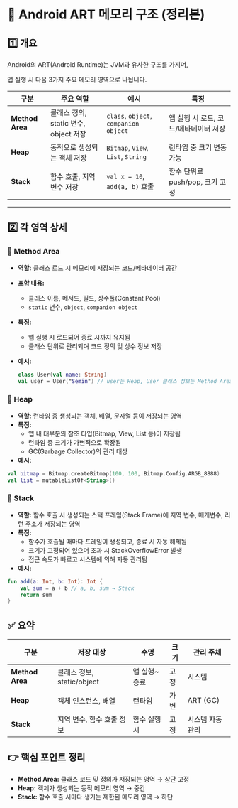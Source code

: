 # 🧠 Android ART 메모리 구조 (정리본)

## 1️⃣ 개요

Android의 ART(Android Runtime)는 JVM과 유사한 구조를 가지며,

앱 실행 시 다음 3가지 주요 메모리 영역으로 나뉩니다.

| 구분 | 주요 역할 | 예시 | 특징 |
| --- | --- | --- | --- |
| **Method Area** | 클래스 정의, static 변수, object 저장 | `class`, `object`, `companion object` | 앱 실행 시 로드, 코드/메타데이터 저장 |
| **Heap** | 동적으로 생성되는 객체 저장 | `Bitmap`, `View`, `List`, `String` | 런타임 중 크기 변동 가능 |
| **Stack** | 함수 호출, 지역 변수 저장 | `val x = 10`, `add(a, b)` 호출 | 함수 단위로 push/pop, 크기 고정 |

---

## 2️⃣ 각 영역 상세

### 📘 Method Area

- **역할:** 클래스 로드 시 메모리에 저장되는 코드/메타데이터 공간
- **포함 내용:**
    - 클래스 이름, 메서드, 필드, 상수풀(Constant Pool)
    - `static` 변수, `object`, `companion object`
- **특징:**
    - 앱 실행 시 로드되어 종료 시까지 유지됨
    - 클래스 단위로 관리되며 코드 정의 및 상수 정보 저장
- **예시:**
    
    ```kotlin
    class User(val name: String)
    val user = User("Semin") // user는 Heap, User 클래스 정보는 Method Area
    ```
    

### 📗 Heap

- **역할:** 런타임 중 생성되는 객체, 배열, 문자열 등이 저장되는 영역
- **특징:**
    - 앱 내 대부분의 참조 타입(Bitmap, View, List 등)이 저장됨
    - 런타임 중 크기가 가변적으로 확장됨
    - GC(Garbage Collector)의 관리 대상
- **예시:**

```kotlin
val bitmap = Bitmap.createBitmap(100, 100, Bitmap.Config.ARGB_8888)
val list = mutableListOf<String>()
```

### 📙 Stack

- **역할:** 함수 호출 시 생성되는 스택 프레임(Stack Frame)에 지역 변수, 매개변수, 리턴 주소가 저장되는 영역
- **특징:**
    - 함수가 호출될 때마다 프레임이 생성되고, 종료 시 자동 해제됨
    - 크기가 고정되어 있으며 초과 시 StackOverflowError 발생
    - 접근 속도가 빠르고 시스템에 의해 자동 관리됨
- **예시:**

```kotlin
fun add(a: Int, b: Int): Int {
	val sum = a + b // a, b, sum → Stack
	return sum
}
```

## ✅ 요약

| 구분 | 저장 대상 | 수명 | 크기 | 관리 주체 |
| --- | --- | --- | --- | --- |
| **Method Area** | 클래스 정보, static/object | 앱 실행~종료 | 고정 | 시스템 |
| **Heap** | 객체 인스턴스, 배열 | 런타임 | 가변 | ART (GC) |
| **Stack** | 지역 변수, 함수 호출 정보 | 함수 실행 시 | 고정 | 시스템 자동 관리 |

## 👉 핵심 포인트 정리

- **Method Area:** 클래스 코드 및 정의가 저장되는 영역 → 상단 고정
- **Heap:** 객체가 생성되는 동적 메모리 영역 → 중간
- **Stack:** 함수 호출 시마다 생기는 제한된 메모리 영역 → 하단
